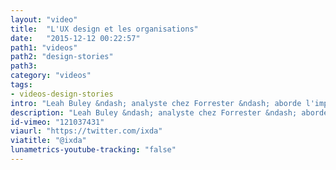 ```yaml
---
layout: "video"
title:  "L'UX design et les organisations"
date:   "2015-12-12 00:22:57"
path1: "videos"
path2: "design-stories"
path3:
category: "videos"
tags:
- videos-design-stories
intro: "Leah Buley &ndash; analyste chez Forrester &ndash; aborde l'impact de l'UX design dans les organisations. Le design d'expériences a un impact profond sur les revenus, les habitudes et la répartition du pouvoir au sein d'une organisation. L'UX design ne modèlise pas uniquement l'expérience client, il engendre de profondes mutations dans la culture et les ressources humaines sur l'ensemble de la chaîne d'expérience. Vous me direz sans doute que ce n'est pas nouveau, j'en conviens. Néanmoins, grâce au travail de recherche de Leah, cette tendance se trouve légendée avec quelques chiffres intéressants."
description: "Leah Buley &ndash; analyste chez Forrester &ndash; aborde l'impact de l'UX design dans les organisations."
id-vimeo: "121037431"
viaurl: "https://twitter.com/ixda"
viatitle: "@ixda"
lunametrics-youtube-tracking: "false"
---
```

